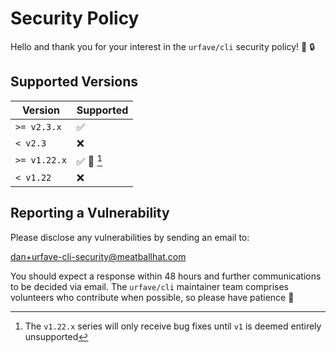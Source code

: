 # Security Policy

Hello and thank you for your interest in the `urfave/cli` security
policy! :tada: :lock:

## Supported Versions

| Version      | Supported                             |
| ------------ | ------------------------------------- |
| `>= v2.3.x`  | :white_check_mark:                    |
| `< v2.3`     | :x:                                   |
| `>= v1.22.x` | :white_check_mark: :lady_beetle: [^1] |
| `< v1.22`    | :x:                                   |

## Reporting a Vulnerability

Please disclose any vulnerabilities by sending an email to:

[dan+urfave-cli-security@meatballhat.com](mailto:dan+urfave-cli-security@meatballhat.com)

You should expect a response within 48 hours and further
communications to be decided via email. The `urfave/cli` maintainer
team comprises volunteers who contribute when possible, so please
have patience :bow:

[^1]: The `v1.22.x` series will only receive bug fixes until `v1`
  is deemed entirely unsupported
